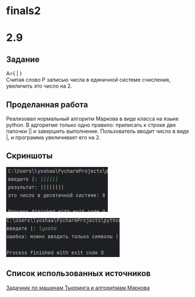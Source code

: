 # finals2 

# 2.9  

## Задание
A={ | }   
Считая слово P записью числа в единичной системе счисления, увеличить это число на 2.   


## Проделанная работа

Реализовал нормальный алгоритм Маркова в виде класса на языке python. В адгоритме только одно правило: приписать к строке две палочки || и завершить выполнение. Пользователь вводит число в виде |, и программа увеличивает его на 2.

## Скриншоты

![результат1 finals2](finals21.png)  


![результат2 finals2](finals22.png)  

## Список использованных источников

[Задачник по машинам Тьюринга и алгоритмам Маркова](https://cmcmsu.info/download/cmc.mt.markov.tasks.2016.pdf)
